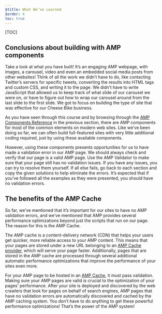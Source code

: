 ```yaml
---
$title: What We’ve Learned
$order: 4
toc: true
---
```

[TOC]

## Conclusions about building with AMP components

Take a look at what you have built! It’s an engaging AMP webpage, with images, a carousel, video and even an embedded social media posts from other websites! Think of all the work we didn’t have to do, like contacting Twitter’s servers for specific tweets, converting the results into HTML tags and custom CSS, and writing it to the page. We didn’t have to write JavaScript that allowed us to keep track of what slide of our carousel we were on, or have to figure out how to wrap our carousel around from the last slide to the first slide. We got to focus on building the type of site that was effective for our Cheese Bike business.

As you have seen through this course and by browsing through the [AMP Components Reference](https://www.ampproject.org/docs/reference/components) in the previous section, there are AMP components for most of the common elements on modern web sites. Like we’ve been doing so far, we can often build full-featured sites with very little additional coding required, just by using these available components. 

However, using these components presents opportunities for us to have made a validation error in our AMP page. We should always check and verify that our page is a valid AMP page. Use the AMP Validator to make sure that your page still has no validation issues. If you have any issues, you can try to resolve them yourself. If all else fails, go back to each section and copy the given solutions to help eliminate the errors. It’s expected that if you’ve followed all the examples as they were presented, you should have no validation errors.

## The benefits of the AMP Cache

So far, we’ve mentioned that it’s important for our sites to have no AMP validation errors, and we’ve mentioned that AMP provides several performance optimizations beyond just the scripts that run on our page. The reason for this is the AMP Cache.

The AMP cache is a content-delivery network (CDN) that helps your users get quicker, more reliable access to your AMP content. This means that your pages are stored under a new URL belonging to an [AMP Cache provider](https://www.ampproject.org/docs/fundamentals/how_cached), which will serve your page faster. Additionally, pages that are stored in the AMP cache are processed through several additional automatic performance optimizations that improve the performance of your sites even more.

For your AMP page to be hosted in an [AMP Cache](https://developers.google.com/amp/cache/overview), it must pass validation. Making sure your AMP pages are valid is crucial to the optimization of your pages’ performance. After your site is deployed and discovered by the web crawlers that look for pages on behalf of search engines, AMP pages that have no validation errors are automatically discovered and cached by the AMP caching system. You don’t have to do anything to get these powerful performance optimizations! That’s the power of the AMP system!
